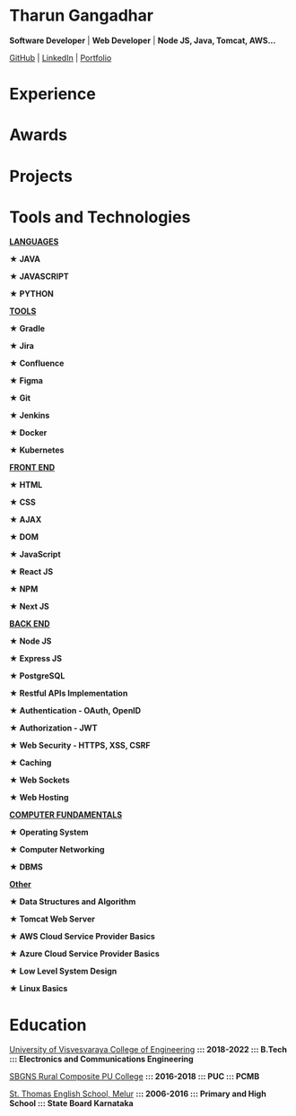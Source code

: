 # Tharun Gangadhar

**Software Developer** | **Web Developer** | **Node JS, Java, Tomcat, AWS...**

[GitHub](https://github.com/Tharun-Gangadhar) | [LinkedIn](https://www.linkedin.com/in/tharun-tg/) | [Portfolio](https://portifx.com/)


# Experience


# Awards


# Projects


# Tools and Technologies
**[LANGUAGES]()**

**★ JAVA**

**★ JAVASCRIPT**

**★ PYTHON**

**[TOOLS]()**

**★ Gradle**

**★ Jira**

**★ Confluence**

**★ Figma**

**★ Git**

**★ Jenkins**

**★ Docker**

**★ Kubernetes**

**[FRONT END]()**

**★ HTML**

**★ CSS**

**★ AJAX**

**★ DOM**

**★ JavaScript**

**★ React JS**

**★ NPM**

**★ Next JS**

**[BACK END]()**

**★ Node JS**

**★ Express JS**

**★ PostgreSQL**

**★ Restful APIs Implementation**

**★ Authentication - OAuth, OpenID**

**★ Authorization  - JWT**

**★ Web Security - HTTPS, XSS, CSRF**

**★ Caching**

**★ Web Sockets**

**★ Web Hosting**

**[COMPUTER FUNDAMENTALS]()**

**★ Operating System**

**★ Computer Networking**

**★ DBMS**

**[Other]()**

**★ Data Structures and Algorithm**

**★ Tomcat Web Server**

**★ AWS Cloud Service Provider Basics**

**★ Azure Cloud Service Provider Basics**

**★ Low Level System Design**

**★ Linux Basics**


# Education

[University of Visvesvaraya College of Engineering](https://uvce.ac.in/) **::: 2018-2022 ::: B.Tech ::: Electronics and Communications Engineering**

[SBGNS Rural Composite PU College](https://schools.org.in/chikkaballapura/29290324951/sbgns-rural-pu-college-agalagurki.html) **::: 2016-2018 ::: PUC ::: PCMB**

[St. Thomas English School, Melur]() **::: 2006-2016 ::: Primary and High School ::: State Board Karnataka**
